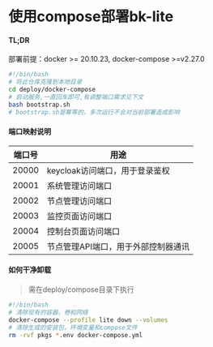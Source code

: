 # 使用compose部署bk-lite

#### TL;DR

部署前提：docker >= 20.10.23, docker-compose >=v2.27.0 

```bash
#!/bin/bash
# 将此仓库克隆到本地目录
cd deploy/docker-compose
# 启动服务,一直回车即可,有调整端口需求见下文
bash bootstrap.sh
# bootstrap.sh是幂等的，多次运行不会对当前部署造成影响
```

#### 端口映射说明

| 端口号 | 用途                                |
| ------ | ----------------------------------- |
| 20000  | keycloak访问端口，用于登录鉴权      |
| 20001  | 系统管理访问端口                    |
| 20002  | 节点管理访问端口                    |
| 20003  | 监控页面访问端口                    |
| 20004  | 控制台页面访问端口                  |
| 20005  | 节点管理API端口，用于外部控制器通讯 |

#### 如何干净卸载

> 需在deploy/compose目录下执行

```bash
#!/bin/bash
# 清除现有的容器，卷和网络
docker-compose --profile lite down --volumes
# 清除生成的安装包，环境变量和compose文件
rm -rvf pkgs *.env docker-compose.yml
```

